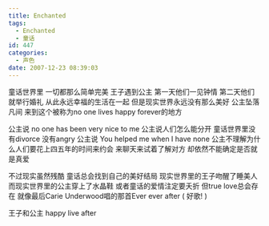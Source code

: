 ```yaml
---
title: Enchanted
tags:
  - Enchanted
  - 童话
id: 447
categories:
  - 声色
date: 2007-12-23 08:39:03
---
```


童话世界里 一切都那么简单完美 王子遇到公主
第一天他们一见钟情 第二天他们就举行婚礼 从此永远幸福的生活在一起
但是现实世界永远没有那么美好 公主坠落凡间 来到这个被称为no one lives happy forever的地方

公主说 no one has been very nice to me
公主说人们怎么能分开 童话世界里没有divorce 没有angry
公主说 You helped me when I have none
公主不理解为什么人们要花上四五年的时间来约会 来聊天来试着了解对方 却依然不能确定是否就是真爱

不过现实虽然残酷 童话总会找到自己的美好结局
现实世界里的王子吻醒了睡美人 而现实世界里的公主穿上了水晶鞋
或者童话的爱情注定要夭折 但true love总会存在
就像最后Carie Underwood唱的那首Ever ever after ( 好歌! ) 

王子和公主  happy live after 